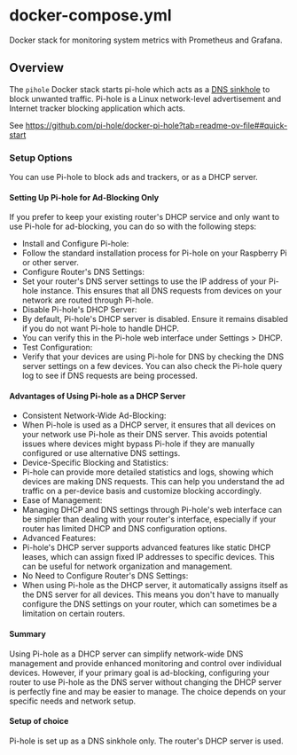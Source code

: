 # docker-compose.yml

Docker stack for monitoring system metrics with Prometheus and Grafana.

## Overview

The `pihole` Docker stack starts pi-hole which acts as a
[DNS sinkhole](https://en.wikipedia.org/wiki/DNS_sinkhole) to block
unwanted traffic. Pi-hole is a Linux network-level advertisement and
Internet tracker blocking application which acts.

See <https://github.com/pi-hole/docker-pi-hole?tab=readme-ov-file##quick-start>

### Setup Options
You can use Pi-hole to block ads and trackers, or as a DHCP server.

#### Setting Up Pi-hole for Ad-Blocking Only
If you prefer to keep your existing router's DHCP service and only want to use
Pi-hole for ad-blocking, you can do so with the following steps:

- Install and Configure Pi-hole:
- Follow the standard installation process for Pi-hole on your Raspberry Pi or other server.
- Configure Router's DNS Settings:
- Set your router's DNS server settings to use the IP address of your Pi-hole instance. This ensures that all DNS requests from devices on your network are routed through Pi-hole.
- Disable Pi-hole's DHCP Server:
- By default, Pi-hole's DHCP server is disabled. Ensure it remains disabled if you do not want Pi-hole to handle DHCP.
- You can verify this in the Pi-hole web interface under Settings > DHCP.
- Test Configuration:
- Verify that your devices are using Pi-hole for DNS by checking the DNS server settings on a few devices. You can also check the Pi-hole query log to see if DNS requests are being processed.

#### Advantages of Using Pi-hole as a DHCP Server
- Consistent Network-Wide Ad-Blocking:
- When Pi-hole is used as a DHCP server, it ensures that all devices on your network use Pi-hole as their DNS server. This avoids potential issues where devices might bypass Pi-hole if they are manually configured or use alternative DNS settings.
- Device-Specific Blocking and Statistics:
- Pi-hole can provide more detailed statistics and logs, showing which devices are making DNS requests. This can help you understand the ad traffic on a per-device basis and customize blocking accordingly.
- Ease of Management:
- Managing DHCP and DNS settings through Pi-hole's web interface can be simpler than dealing with your router's interface, especially if your router has limited DHCP and DNS configuration options.
- Advanced Features:
- Pi-hole's DHCP server supports advanced features like static DHCP leases, which can assign fixed IP addresses to specific devices. This can be useful for network organization and management.
- No Need to Configure Router's DNS Settings:
- When using Pi-hole as the DHCP server, it automatically assigns itself as the DNS server for all devices. This means you don't have to manually configure the DNS settings on your router, which can sometimes be a limitation on certain routers.

#### Summary
Using Pi-hole as a DHCP server can simplify network-wide DNS management and provide enhanced
monitoring and control over individual devices. However, if your primary goal is ad-blocking,
configuring your router to use Pi-hole as the DNS server without changing the DHCP server is
perfectly fine and may be easier to manage. The choice depends on your specific needs and
network setup.

#### Setup of choice
Pi-hole is set up as a DNS sinkhole only. The router's DHCP server is used.
